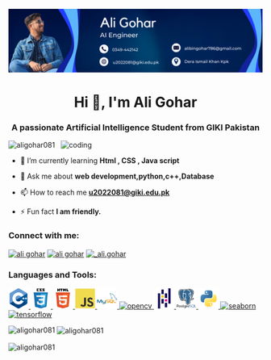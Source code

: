![logo](https://github.com/aligohar081/aligohar3336/blob/main/Ali%20Gohar11.png)
<h1 align="center">Hi 👋, I'm Ali Gohar</h1>
<h3 align="center">A passionate Artificial Intelligence Student from GIKI Pakistan</h3>
<img align="right"alt="coding"width="400" src="https://www.bing.com/th/id/OGC.54e37d8074ebcde1d96c77d7b2a7f310?pid=1.7&rurl=https%3a%2f%2fmiro.medium.com%2fmax%2f1360%2f0*gqO3slLmGb4mUeje.gif&ehk=YI5ugJQJqE5sat6Zl3hqgTa24c3yNgFzBytHMXwbd4g%3d">

<p align="left"> <img src="https://komarev.com/ghpvc/?username=aligohar081&label=Profile%20views&color=0e75b6&style=flat" alt="aligohar081" /> </p>

- 🌱 I’m currently learning **Html , CSS , Java script**

- 💬 Ask me about **web development,python,c++,Database**

- 📫 How to reach me **u2022081@giki.edu.pk**

- ⚡ Fun fact **I am friendly.**

<h3 align="left">Connect with me:</h3>
<p align="left">
<a href="https://linkedin.com/in/ali gohar" target="blank"><img align="center" src="https://raw.githubusercontent.com/rahuldkjain/github-profile-readme-generator/master/src/images/icons/Social/linked-in-alt.svg" alt="ali gohar" height="30" width="40" /></a>
<a href="https://fb.com/ali gohar" target="blank"><img align="center" src="https://raw.githubusercontent.com/rahuldkjain/github-profile-readme-generator/master/src/images/icons/Social/facebook.svg" alt="ali gohar" height="30" width="40" /></a>
<a href="https://instagram.com/_ali.gohar" target="blank"><img align="center" src="https://raw.githubusercontent.com/rahuldkjain/github-profile-readme-generator/master/src/images/icons/Social/instagram.svg" alt="_ali.gohar" height="30" width="40" /></a>
</p>

<h3 align="left">Languages and Tools:</h3>
<p align="left"> <a href="https://www.w3schools.com/cpp/" target="_blank" rel="noreferrer"> <img src="https://raw.githubusercontent.com/devicons/devicon/master/icons/cplusplus/cplusplus-original.svg" alt="cplusplus" width="40" height="40"/> </a> <a href="https://www.w3schools.com/css/" target="_blank" rel="noreferrer"> <img src="https://raw.githubusercontent.com/devicons/devicon/master/icons/css3/css3-original-wordmark.svg" alt="css3" width="40" height="40"/> </a> <a href="https://www.w3.org/html/" target="_blank" rel="noreferrer"> <img src="https://raw.githubusercontent.com/devicons/devicon/master/icons/html5/html5-original-wordmark.svg" alt="html5" width="40" height="40"/> </a> <a href="https://developer.mozilla.org/en-US/docs/Web/JavaScript" target="_blank" rel="noreferrer"> <img src="https://raw.githubusercontent.com/devicons/devicon/master/icons/javascript/javascript-original.svg" alt="javascript" width="40" height="40"/> </a> <a href="https://www.mysql.com/" target="_blank" rel="noreferrer"> <img src="https://raw.githubusercontent.com/devicons/devicon/master/icons/mysql/mysql-original-wordmark.svg" alt="mysql" width="40" height="40"/> </a> <a href="https://opencv.org/" target="_blank" rel="noreferrer"> <img src="https://www.vectorlogo.zone/logos/opencv/opencv-icon.svg" alt="opencv" width="40" height="40"/> </a> <a href="https://pandas.pydata.org/" target="_blank" rel="noreferrer"> <img src="https://raw.githubusercontent.com/devicons/devicon/2ae2a900d2f041da66e950e4d48052658d850630/icons/pandas/pandas-original.svg" alt="pandas" width="40" height="40"/> </a> <a href="https://www.postgresql.org" target="_blank" rel="noreferrer"> <img src="https://raw.githubusercontent.com/devicons/devicon/master/icons/postgresql/postgresql-original-wordmark.svg" alt="postgresql" width="40" height="40"/> </a> <a href="https://www.python.org" target="_blank" rel="noreferrer"> <img src="https://raw.githubusercontent.com/devicons/devicon/master/icons/python/python-original.svg" alt="python" width="40" height="40"/> </a> <a href="https://seaborn.pydata.org/" target="_blank" rel="noreferrer"> <img src="https://seaborn.pydata.org/_images/logo-mark-lightbg.svg" alt="seaborn" width="40" height="40"/> </a> <a href="https://www.tensorflow.org" target="_blank" rel="noreferrer"> <img src="https://www.vectorlogo.zone/logos/tensorflow/tensorflow-icon.svg" alt="tensorflow" width="40" height="40"/> </a> </p>

<p><img align="left" src="https://github-readme-stats.vercel.app/api/top-langs?username=aligohar081&show_icons=true&locale=en&layout=compact" alt="aligohar081" /></p>

<p>&nbsp;<img align="center" src="https://github-readme-stats.vercel.app/api?username=aligohar081&show_icons=true&locale=en" alt="aligohar081" /></p>

<p><img align="center" src="https://github-readme-streak-stats.herokuapp.com/?user=aligohar081&" alt="aligohar081" /></p>
